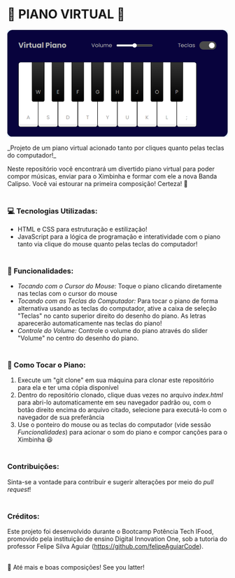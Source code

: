 # 🎹 PIANO VIRTUAL 🎹
<p align="center">
<img src="./src/images/logo.png" alt="Piano Virtual Logo">
</p>

<p text-align="justify">
_Projeto de um piano virtual acionado tanto por cliques quanto pelas teclas do computador!_

Neste repositório você encontrará um divertido piano virtual para poder compor músicas, enviar para o Ximbinha e formar com ele a nova Banda Calipso. Você vai estourar na primeira composição! Certeza! 🤣

### <br>💻 Tecnologias Utilizadas:
- HTML e CSS para estruturação e estilização!
- JavaScript para a lógica de programação e interatividade com o piano tanto via clique do mouse quanto pelas teclas do computador!

### <br>🏢 Funcionalidades:
- _Tocando com o Cursor do Mouse:_ Toque o piano clicando diretamente nas teclas com o cursor do mouse
- _Tocando com as Teclas do Computador:_ Para tocar o piano de forma alternativa usando as teclas do computador, ative a caixa de seleção "Teclas" no canto superior direito do desenho do piano. As letras aparecerão automaticamente nas teclas do piano!
- _Controle do Volume:_ Controle o volume do piano através do slider "Volume" no centro do desenho do piano.

###  <br>🎹 Como Tocar o Piano:
1. Execute um "git clone" em sua máquina para clonar este repositório para ela e ter uma cópia disponível
2. Dentro do repositório clonado, clique duas vezes no arquivo _index.html_ para abri-lo automaticamente em seu navegador padrão ou, com o botão direito encima do arquivo citado, selecione para executá-lo com o navegador de sua preferância
3. Use o ponteiro do mouse ou as teclas do computador (vide sessão _Funcionalidades_) para acionar o som do piano e compor canções para o Ximbinha 😆

### <br>Contribuições:
Sinta-se a vontade para contribuir e sugerir alterações por meio do _pull request_!

### <br>Créditos:
Este projeto foi desenvolvido durante o Bootcamp Potência Tech IFood, promovido pela instituição de ensino Digital Innovation One, sob a tutoria do professor Felipe Silva Aguiar (https://github.com/felipeAguiarCode).


<br>👋 Até mais e boas composições! See you latter!
</p>